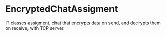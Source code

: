 # EncryptedChatAssigment
IT classes assigment, chat that encrypts data on send, and decrypts them on receive, with TCP server.
